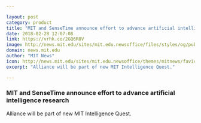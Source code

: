 ```yaml
---

layout: post
category: product
title: "MIT and SenseTime announce effort to advance artificial intelligence research"
date: 2018-02-28 12:07:08
link: https://vrhk.co/2GQ6R8V
image: http://news.mit.edu/sites/mit.edu.newsoffice/files/styles/og/public/images/2018/ChristopherHarting-2-Dome_1.jpg
domain: news.mit.edu
author: "MIT News"
icon: http://news.mit.edu/sites/mit.edu.newsoffice/themes/mitnews/favicon.ico
excerpt: "Alliance will be part of new MIT Intelligence Quest."

---
```


### MIT and SenseTime announce effort to advance artificial intelligence research

Alliance will be part of new MIT Intelligence Quest.